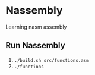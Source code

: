 # Nassembly
Learning nasm assembly

## Run Nassembly

1. `./build.sh src/functions.asm`
2. `./functions`



